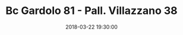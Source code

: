 ---
title: Bc Gardolo 81 - Pall. Villazzano 38
date: 2018-03-22 19:30:00
squadra-a: Bc Gardolo
punteggio-a: 81
squadra-b: Pall. Villazzano
punteggio-b: 38
partite/squadra: serie-d-17-18
luogo: Centro Sportivo Trento Nord
categoria: serie d
---